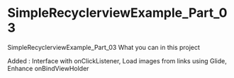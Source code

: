 # SimpleRecyclerviewExample_Part_03
SimpleRecyclerviewExample_Part_03
What you can in this project

Added : Interface with onClickListener, Load images from links using Glide, Enhance onBindViewHolder
